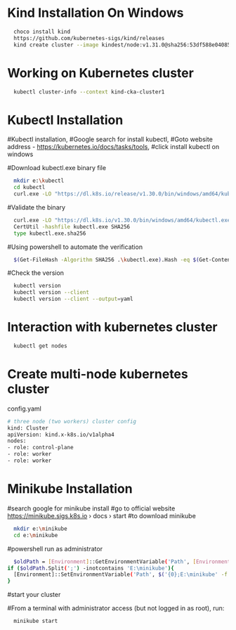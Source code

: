 # Kind Installation On Windows
```sh
  choco install kind
  https://github.com/kubernetes-sigs/kind/releases
  kind create cluster --image kindest/node:v1.31.0@sha256:53df588e04085fd41ae12de0c3fe4c72f7013bba32a20e7325357a1ac94ba865 --name cka-cluster1
```

# Working on Kubernetes cluster
```sh
  kubectl cluster-info --context kind-cka-cluster1
```

# Kubectl Installation
#Kubectl installation, 
#Google search for install kubectl, 
#Goto website address - https://kubernetes.io/docs/tasks/tools, 
#click install kubectl on windows

#Download kubectl.exe binary file
```sh
  mkdir e:\kubectl
  cd kubectl
  curl.exe -LO "https://dl.k8s.io/release/v1.30.0/bin/windows/amd64/kubectl.exe"
```

#Validate the binary
```sh
  curl.exe -LO "https://dl.k8s.io/v1.30.0/bin/windows/amd64/kubectl.exe.sha256"
  CertUtil -hashfile kubectl.exe SHA256
  type kubectl.exe.sha256
```

#Using powershell to automate the verification
```sh
  $(Get-FileHash -Algorithm SHA256 .\kubectl.exe).Hash -eq $(Get-Content .\kubectl.exe.sha256)
```

#Check the version
```sh
  kubectl version
  kubectl version --client
  kubectl version --client --output=yaml
```

# Interaction with kubernetes cluster
```sh
  kubectl get nodes
```


# Create multi-node kubernetes cluster
config.yaml
```sh
# three node (two workers) cluster config
kind: Cluster
apiVersion: kind.x-k8s.io/v1alpha4
nodes:
- role: control-plane
- role: worker
- role: worker
```

# Minikube Installation

#search google for minikube install
#go to official website https://minikube.sigs.k8s.io › docs › start
#to download minikube

```sh
  mkdir e:\minikube
  cd e:\minikube
```

#powershell run as administrator
```sh
  $oldPath = [Environment]::GetEnvironmentVariable('Path', [EnvironmentVariableTarget]::Machine)
if ($oldPath.Split(';') -inotcontains 'E:\minikube'){
  [Environment]::SetEnvironmentVariable('Path', $('{0};E:\minikube' -f $oldPath), [EnvironmentVariableTarget]::Machine)
}
```

#start your cluster

#From a terminal with administrator access (but not logged in as root), run:
```sh
  minikube start
```





